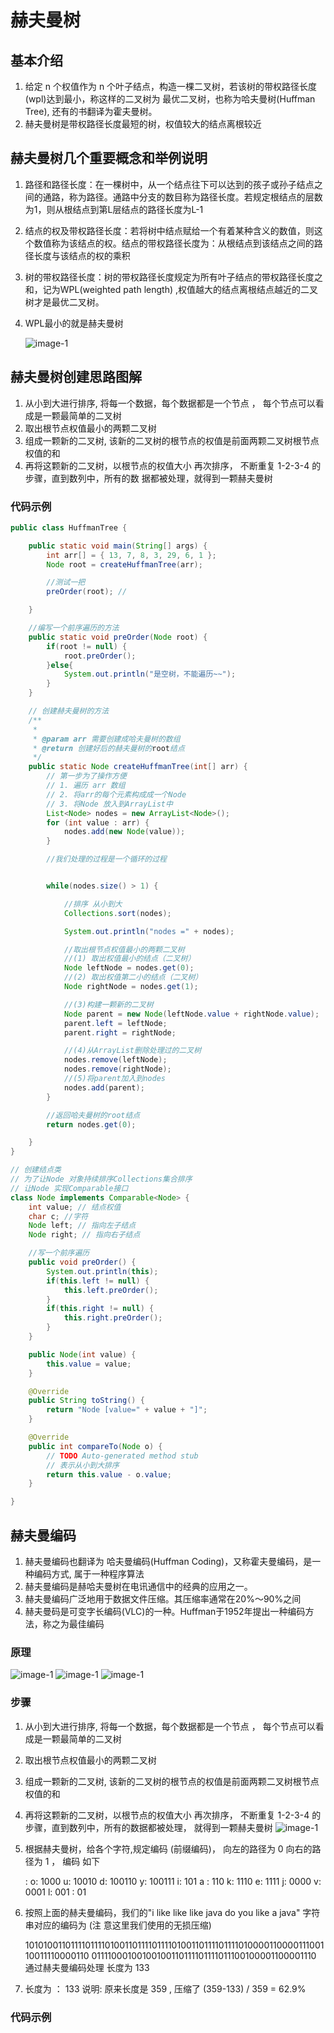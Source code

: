 赫夫曼树
====

## 基本介绍
1) 给定 n 个权值作为 n 个叶子结点，构造一棵二叉树，若该树的带权路径长度(wpl)达到最小，称这样的二叉树为 最优二叉树，也称为哈夫曼树(Huffman Tree), 还有的书翻译为霍夫曼树。 
2) 赫夫曼树是带权路径长度最短的树，权值较大的结点离根较近

## 赫夫曼树几个重要概念和举例说明
1) 路径和路径长度：在一棵树中，从一个结点往下可以达到的孩子或孙子结点之间的通路，称为路径。通路中分支的数目称为路径长度。若规定根结点的层数为1，则从根结点到第L层结点的路径长度为L-1
2) 结点的权及带权路径长度：若将树中结点赋给一个有着某种含义的数值，则这个数值称为该结点的权。结点的带权路径长度为：从根结点到该结点之间的路径长度与该结点的权的乘积
3) 树的带权路径长度：树的带权路径长度规定为所有叶子结点的带权路径长度之和，记为WPL(weighted path length) ,权值越大的结点离根结点越近的二叉树才是最优二叉树。
4) WPL最小的就是赫夫曼树

   ![image-1](images/1.png) 
 
## 赫夫曼树创建思路图解
1) 从小到大进行排序, 将每一个数据，每个数据都是一个节点 ， 每个节点可以看成是一颗最简单的二叉树 
2) 取出根节点权值最小的两颗二叉树 
3) 组成一颗新的二叉树, 该新的二叉树的根节点的权值是前面两颗二叉树根节点权值的和
4) 再将这颗新的二叉树，以根节点的权值大小 再次排序， 不断重复 1-2-3-4 的步骤，直到数列中，所有的数 据都被处理，就得到一颗赫夫曼树



### 代码示例
````java
public class HuffmanTree {

    public static void main(String[] args) {
        int arr[] = { 13, 7, 8, 3, 29, 6, 1 };
        Node root = createHuffmanTree(arr);

        //测试一把
        preOrder(root); //

    }

    //编写一个前序遍历的方法
    public static void preOrder(Node root) {
        if(root != null) {
            root.preOrder();
        }else{
            System.out.println("是空树，不能遍历~~");
        }
    }

    // 创建赫夫曼树的方法
    /**
     *
     * @param arr 需要创建成哈夫曼树的数组
     * @return 创建好后的赫夫曼树的root结点
     */
    public static Node createHuffmanTree(int[] arr) {
        // 第一步为了操作方便
        // 1. 遍历 arr 数组
        // 2. 将arr的每个元素构成成一个Node
        // 3. 将Node 放入到ArrayList中
        List<Node> nodes = new ArrayList<Node>();
        for (int value : arr) {
            nodes.add(new Node(value));
        }

        //我们处理的过程是一个循环的过程


        while(nodes.size() > 1) {

            //排序 从小到大
            Collections.sort(nodes);

            System.out.println("nodes =" + nodes);

            //取出根节点权值最小的两颗二叉树
            //(1) 取出权值最小的结点（二叉树）
            Node leftNode = nodes.get(0);
            //(2) 取出权值第二小的结点（二叉树）
            Node rightNode = nodes.get(1);

            //(3)构建一颗新的二叉树
            Node parent = new Node(leftNode.value + rightNode.value);
            parent.left = leftNode;
            parent.right = rightNode;

            //(4)从ArrayList删除处理过的二叉树
            nodes.remove(leftNode);
            nodes.remove(rightNode);
            //(5)将parent加入到nodes
            nodes.add(parent);
        }

        //返回哈夫曼树的root结点
        return nodes.get(0);

    }
}

// 创建结点类
// 为了让Node 对象持续排序Collections集合排序
// 让Node 实现Comparable接口
class Node implements Comparable<Node> {
    int value; // 结点权值
    char c; //字符
    Node left; // 指向左子结点
    Node right; // 指向右子结点

    //写一个前序遍历
    public void preOrder() {
        System.out.println(this);
        if(this.left != null) {
            this.left.preOrder();
        }
        if(this.right != null) {
            this.right.preOrder();
        }
    }

    public Node(int value) {
        this.value = value;
    }

    @Override
    public String toString() {
        return "Node [value=" + value + "]";
    }

    @Override
    public int compareTo(Node o) {
        // TODO Auto-generated method stub
        // 表示从小到大排序
        return this.value - o.value;
    }

}
````
## 赫夫曼编码
1) 赫夫曼编码也翻译为    哈夫曼编码(Huffman Coding)，又称霍夫曼编码，是一种编码方式, 属于一种程序算法
2) 赫夫曼编码是赫哈夫曼树在电讯通信中的经典的应用之一。
3) 赫夫曼编码广泛地用于数据文件压缩。其压缩率通常在20%～90%之间
5) 赫夫曼码是可变字长编码(VLC)的一种。Huffman于1952年提出一种编码方法，称之为最佳编码

###  原理
  ![image-1](images/2.png) 
  ![image-1](images/3.png) 
  ![image-1](images/4.png) 

### 步骤
1) 从小到大进行排序, 将每一个数据，每个数据都是一个节点 ， 每个节点可以看成是一颗最简单的二叉树 
2) 取出根节点权值最小的两颗二叉树 
3) 组成一颗新的二叉树, 该新的二叉树的根节点的权值是前面两颗二叉树根节点权值的和 
4) 再将这颗新的二叉树，以根节点的权值大小 再次排序， 不断重复 1-2-3-4 的步骤，直到数列中，所有的数据都被处理， 就得到一颗赫夫曼树
  ![image-1](images/5.png)
5) 根据赫夫曼树，给各个字符,规定编码 (前缀编码)， 向左的路径为 0 向右的路径为 1 ， 编码 如下

   : o: 1000 u: 10010 d: 100110 y: 100111 i: 101 a : 110 k: 1110 e: 1111 j: 0000 v: 0001 l: 001 : 01 
6) 按照上面的赫夫曼编码，我们的"i like like like java do you like a java" 字符串对应的编码为 (注 意这里我们使用的无损压缩) 

   10101001101111011110100110111101111010011011110111101000011000011100110011110000110 01111000100100100110111101111011100100001100001110 通过赫夫曼编码处理 长度为 133 
7) 长度为 ： 133 说明: 原来长度是 359 , 压缩了 (359-133) / 359 = 62.9% 

### 代码示例
````java
````